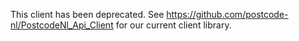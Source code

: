 This client has been deprecated. See https://github.com/postcode-nl/PostcodeNl_Api_Client for our current client library.

